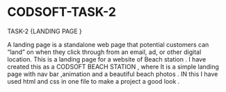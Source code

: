 # CODSOFT-TASK-2
TASK-2 {LANDING PAGE }

A landing page is a standalone web page that potential customers can “land” on when they click through from an email, ad, or other digital location.
This is a landing page for a website of Beach station . I have created this as a CODSOFT BEACH STATION , where It is a simple landing page with nav bar ,animation and a beautiful beach photos . IN this I have used html and css in one file to make a project a good look .
